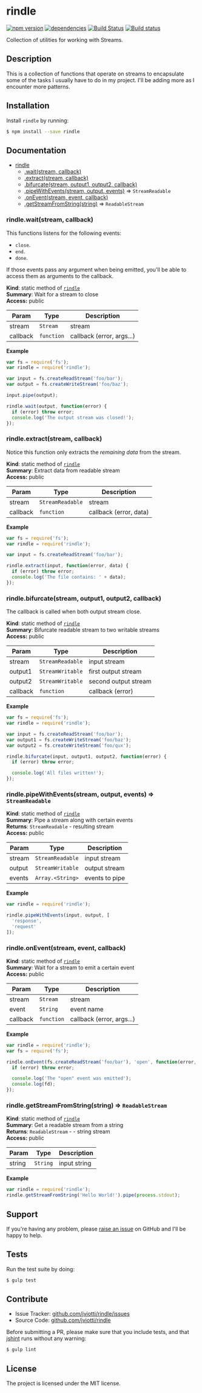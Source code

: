 rindle
======

[![npm version](https://badge.fury.io/js/rindle.svg)](http://badge.fury.io/js/rindle)
[![dependencies](https://david-dm.org/jviotti/rindle.png)](https://david-dm.org/jviotti/rindle.png)
[![Build Status](https://travis-ci.org/jviotti/rindle.svg?branch=master)](https://travis-ci.org/jviotti/rindle)
[![Build status](https://ci.appveyor.com/api/projects/status/cjyj0u68pq3x7031?svg=true)](https://ci.appveyor.com/project/resin-io/rindle)

Collection of utilities for working with Streams.

Description
-----------

This is a collection of functions that operate on streams to encapsulate some of the tasks I usually have to do in my project. I'll be adding more as I encounter more patterns.

Installation
------------

Install `rindle` by running:

```sh
$ npm install --save rindle
```

Documentation
-------------


* [rindle](#module_rindle)
  * [.wait(stream, callback)](#module_rindle.wait)
  * [.extract(stream, callback)](#module_rindle.extract)
  * [.bifurcate(stream, output1, output2, callback)](#module_rindle.bifurcate)
  * [.pipeWithEvents(stream, output, events)](#module_rindle.pipeWithEvents) ⇒ <code>StreamReadable</code>
  * [.onEvent(stream, event, callback)](#module_rindle.onEvent)
  * [.getStreamFromString(string)](#module_rindle.getStreamFromString) ⇒ <code>ReadableStream</code>

<a name="module_rindle.wait"></a>
### rindle.wait(stream, callback)
This functions listens for the following events:

- `close`.
- `end`.
- `done`.

If those events pass any argument when being emitted, you'll be able to access them as arguments to the callback.

**Kind**: static method of <code>[rindle](#module_rindle)</code>  
**Summary**: Wait for a stream to close  
**Access:** public  

| Param | Type | Description |
| --- | --- | --- |
| stream | <code>Stream</code> | stream |
| callback | <code>function</code> | callback (error, args...) |

**Example**  
```js
var fs = require('fs');
var rindle = require('rindle');

var input = fs.createReadStream('foo/bar');
var output = fs.createWriteStream('foo/baz');

input.pipe(output);

rindle.wait(output, function(error) {
  if (error) throw error;
  console.log('The output stream was closed!');
});
```
<a name="module_rindle.extract"></a>
### rindle.extract(stream, callback)
Notice this function only extracts the *remaining data* from the stream.

**Kind**: static method of <code>[rindle](#module_rindle)</code>  
**Summary**: Extract data from readable stream  
**Access:** public  

| Param | Type | Description |
| --- | --- | --- |
| stream | <code>StreamReadable</code> | stream |
| callback | <code>function</code> | callback (error, data) |

**Example**  
```js
var fs = require('fs');
var rindle = require('rindle');

var input = fs.createReadStream('foo/bar');

rindle.extract(input, function(error, data) {
  if (error) throw error;
  console.log('The file contains: ' + data);
});
```
<a name="module_rindle.bifurcate"></a>
### rindle.bifurcate(stream, output1, output2, callback)
The callback is called when both output stream close.

**Kind**: static method of <code>[rindle](#module_rindle)</code>  
**Summary**: Bifurcate readable stream to two writable streams  
**Access:** public  

| Param | Type | Description |
| --- | --- | --- |
| stream | <code>StreamReadable</code> | input stream |
| output1 | <code>StreamWritable</code> | first output stream |
| output2 | <code>StreamWritable</code> | second output stream |
| callback | <code>function</code> | callback (error) |

**Example**  
```js
var fs = require('fs');
var rindle = require('rindle');

var input = fs.createReadStream('foo/bar');
var output1 = fs.createWriteStream('foo/baz');
var output2 = fs.createWriteStream('foo/qux');

rindle.bifurcate(input, output1, output2, function(error) {
  if (error) throw error;

  console.log('All files written!');
});
```
<a name="module_rindle.pipeWithEvents"></a>
### rindle.pipeWithEvents(stream, output, events) ⇒ <code>StreamReadable</code>
**Kind**: static method of <code>[rindle](#module_rindle)</code>  
**Summary**: Pipe a stream along with certain events  
**Returns**: <code>StreamReadable</code> - resulting stream  
**Access:** public  

| Param | Type | Description |
| --- | --- | --- |
| stream | <code>StreamReadable</code> | input stream |
| output | <code>StreamWritable</code> | output stream |
| events | <code>Array.&lt;String&gt;</code> | events to pipe |

**Example**  
```js
var rindle = require('rindle');

rindle.pipeWithEvents(input, output, [
  'response',
  'request'
]);
```
<a name="module_rindle.onEvent"></a>
### rindle.onEvent(stream, event, callback)
**Kind**: static method of <code>[rindle](#module_rindle)</code>  
**Summary**: Wait for a stream to emit a certain event  
**Access:** public  

| Param | Type | Description |
| --- | --- | --- |
| stream | <code>Stream</code> | stream |
| event | <code>String</code> | event name |
| callback | <code>function</code> | callback (error, args...) |

**Example**  
```js
var rindle = require('rindle');
var fs = require('fs');

rindle.onEvent(fs.createReadStream('foo/bar'), 'open', function(error, fd) {
  if (error) throw error;

  console.log('The "open" event was emitted');
  console.log(fd);
});
```
<a name="module_rindle.getStreamFromString"></a>
### rindle.getStreamFromString(string) ⇒ <code>ReadableStream</code>
**Kind**: static method of <code>[rindle](#module_rindle)</code>  
**Summary**: Get a readable stream from a string  
**Returns**: <code>ReadableStream</code> - - string stream  
**Access:** public  

| Param | Type | Description |
| --- | --- | --- |
| string | <code>String</code> | input string |

**Example**  
```js
var rindle = require('rindle');
rindle.getStreamFromString('Hello World!').pipe(process.stdout);
```

Support
-------

If you're having any problem, please [raise an issue](https://github.com/jviotti/rindle/issues/new) on GitHub and I'll be happy to help.

Tests
-----

Run the test suite by doing:

```sh
$ gulp test
```

Contribute
----------

- Issue Tracker: [github.com/jviotti/rindle/issues](https://github.com/jviotti/rindle/issues)
- Source Code: [github.com/jviotti/rindle](https://github.com/jviotti/rindle)

Before submitting a PR, please make sure that you include tests, and that [jshint](http://jshint.com) runs without any warning:

```sh
$ gulp lint
```

License
-------

The project is licensed under the MIT license.
